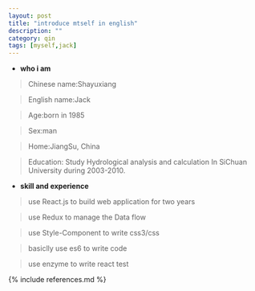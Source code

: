 ```yaml
---
layout: post
title: "introduce mtself in english"
description: ""
category: qin
tags: [myself,jack]
---
```


* <strong>who i am</strong>


 > Chinese name:Shayuxiang

 > English name:Jack

 > Age:born in 1985

 > Sex:man

 > Home:JiangSu, China

 > Education: Study Hydrological analysis and calculation In SiChuan University during 2003-2010.

* <strong>skill and experience</strong>

 > use React.js to build web application for two years

 > use Redux to manage the Data flow

 > use Style-Component to write css3/css

 > basiclly use es6 to write code

 > use enzyme to write react test







{% include references.md %}
